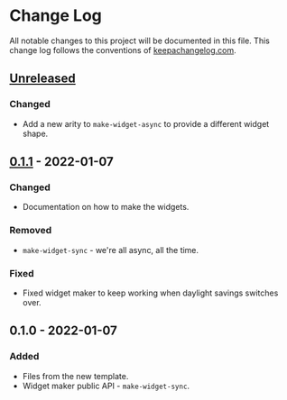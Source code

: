 # Change Log
All notable changes to this project will be documented in this file. This change log follows the conventions of [keepachangelog.com](http://keepachangelog.com/).

## [Unreleased]
### Changed
- Add a new arity to `make-widget-async` to provide a different widget shape.

## [0.1.1] - 2022-01-07
### Changed
- Documentation on how to make the widgets.

### Removed
- `make-widget-sync` - we're all async, all the time.

### Fixed
- Fixed widget maker to keep working when daylight savings switches over.

## 0.1.0 - 2022-01-07
### Added
- Files from the new template.
- Widget maker public API - `make-widget-sync`.

[Unreleased]: https://github.com/your-name/wordle-solver/compare/0.1.1...HEAD
[0.1.1]: https://github.com/your-name/wordle-solver/compare/0.1.0...0.1.1
